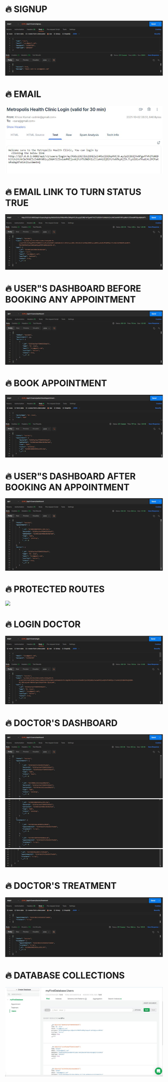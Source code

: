 # 🔥 SIGNUP
 <img src="./readmeImages/signup.JPG" />
 
# 🔥 EMAIL
 <img src="./readmeImages/mailtrap.JPG" />

 # 🔥 EMAIL LINK TO TURN STATUS TRUE
 <img src="./readmeImages/firstLogin.JPG" />

 # 🔥 USER"S DASHBOARD BEFORE BOOKING ANY APPOINTMENT
 <img src="./readmeImages/userDasboard1.JPG" />

 # 🔥 BOOK APPOINTMENT
 <img src="./readmeImages/appointment.JPG" />

 # 🔥 USER"S DASHBOARD AFTER BOOKING AN APPOINTMENT
 <img src="./readmeImages/userDasboard2.JPG" />

  # 🔥 PROTECTED ROUTES
 <img src="./readmeImages/protected.JPG" />

  # 🔥 LOGIN DOCTOR
 <img src="./readmeImages/login.JPG" />

  # 🔥 DOCTOR'S DASHBOARD
 <img src="./readmeImages/ddash1.JPG" />
 <img src="./readmeImages/ddash2.JPG" />
 <img src="./readmeImages/ddash3.JPG" />

  # 🔥 DOCTOR'S TREATMENT
 <img src="./readmeImages/treatment.JPG" />

   # 🔥 DATABASE COLLECTIONS
 <img src="./readmeImages/db.JPG" />
